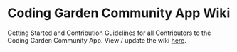 # Coding Garden Community App Wiki

Getting Started and Contribution Guidelines for all Contributors to the Coding Garden Community App. View / update the wiki [here](https://github.com/CodingGardenCommunity/app-wiki/wiki).

